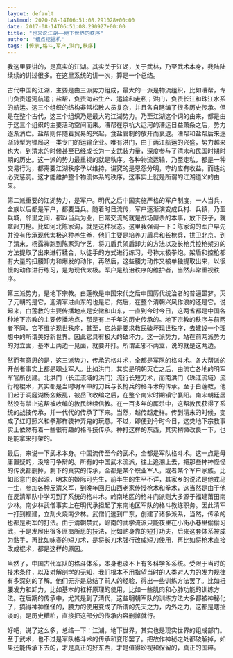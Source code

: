```yaml
---
layout: default
Lastmod: 2020-08-14T06:51:08.291028+00:00
date: 2017-08-14T06:51:08.290927+00:00
title: "也来说江湖——地下世界的秩序"
author: "槽点挖掘机"
tags: [传承,格斗,军户,洪门,秩序]
---
```


我这里要讲的，是真实的江湖。其实关于江湖，关于武林，乃至武术本身，我陆陆续续的讲过很多。在这里系统的讲一次，算是一个总结。

古代中国的江湖，主要是由三派势力组成，最大的一派是物流组织，比如漕帮，专门负责运河航运；盐帮，负责海盐生产、运输和走私；洪门，负责长江和珠江水系的航运。这三个组织的结构非常松散人员复杂，并且各自瞎编了很多历史传承。但是在整个古代，这三个组织乃是最大的江湖势力。乃至江湖这个词的由来，都是由于这三个组织的主要活动空间而来。漕帮在京杭大运河的漕运日益萧条之后，势力逐渐消亡。盐帮则伴随着贸易的兴起，食盐管制的放开而衰退。漕帮和盐帮后来逐渐转型为镖局这一类专门的运输企业。唯有洪门，由于两江航运的兴盛，势力越来也大，到清末的时候甚至已经成长为一支武装力量，深度参与了清末和民国时期时期的历史。这一派的势力最重视的就是秩序。各种物流运输，乃至走私，都是一种交易行为，都需要江湖秩序予以维持，讲究的是恩怨分明，守约应有收益，而违约必受惩罚。这才能维护整个物流体系的秩序。这事实上就是所谓的江湖道义的由来。

第二派重要的江湖势力，是军户。明代之后中国实施严格的军户制度，一人当兵，全族以后都是军户，都要当兵。随着时日流传，军户逐渐演变成兵村、兵镇，乃至兵城，邻里之间，都以当兵为业，日常交流的就是战场厮杀的本事，放下筷子，就拿起刀枪。比如河北陈家沟，就是这种状态。这里我强调一下：陈家沟的军户早先并没有传承现代太极这种养生拳，他们主要是培养刀盾兵和长枪兵，拱卫北京。到了清末，杨露禅跑到陈家沟学艺，将刀盾兵架盾卸力的方法以及长枪兵控枪架刃的方法提取了出来进行糅合，以徒手的方式进行练习，号称太极拳炮。架盾和控枪都有大量的扭腰卸力和爆发的动作，再然后，这些腰力动作又被单独提取出来，以很慢的动作进行练习，是为现代太极。军户是统治秩序的维护者，当然非常重视秩序。

第三派势力，是地下宗教。白莲教是中国宋代之后中国历代统治者的普遍噩梦。灭了元朝的是它，迎清军进山东的也是它，然后，在整个清朝兴风作浪的还是它。说起来，白莲教的主要传播地点是安徽和山东，一直到今时今日，这两省都是中国各种地下宗教的主要传播地点，那是有上千年的历史传承的。地下宗教的秩序与前两者不同，它不维护现世秩序，甚至，它总是要求教民破坏现世秩序，去建设一个理想中的所谓美好新世界。因此它具有极大的破坏力。这一派势力，站在前两派势力的对立面，基本上两边一见面，就要开打。所谓正邪不两立，说的就是这两边。

然而有意思的是，这三派势力，传承的格斗术，全都是军队的格斗术。各大帮派的开创者事实上都是职业军人。比如洪门，其实是明朝灭亡之后，由流亡各地的明军军官所创建。北洪门（长江流域的洪门）流行长短刀术，而南洪门（珠江流域）流行枪棍术，其实都是当时明军中的刀兵与长枪兵的格斗术的传承。至于白莲教，他们起于洞庭湖杨幺叛乱，被岳飞收编之后，在整个南宋时期镇守襄阳。南宋朝廷居然没有禁止这帮被收编的教民继续信教。在一百多年的厮杀中，这帮教民获得了系统的战技传承，并一代代的传承了下来。当然，越传越走样。传到清末的时候，变成了红灯照义和拳那样装神弄鬼的玩意。不过，即便到今时今日，这类地下宗教事实上依然有着一些很有趣的格斗技传承。神打这样的东西，其实稍微改良一下，也是能拿来打架的。

最后，来说一下武术本身。中国流传至今的武术，全都是军队格斗术。这一点是毋庸置疑的，没啥可争辩的。所有的中国武术流派，往上追溯上去，把那些神神怪怪的传说都删掉，剩下的真实的传承，全都是某个职业军人，或者某个军户家族。比如形意门的起源，明末的姬际可先生，前半生的生平不详，其家乡的说法是他戎马一生，参加各种反清义军，到晚年回归山西老家传授枪术和拳术，这当然是由于他在反清军队中学习到了系统的格斗术。岭南地区的格斗门派则大多源于福建莆田南少林。南少林武僧事实上在明代承担起了东南地区军队的格斗教练职务。因此清军一打到福建，立刻火烧南少林。武僧们逃到广东，创建了诸多派系，当然，传承的也都是明军的打法。由于清朝禁武，岭南的武学流派只能夜里在小街小巷里偷偷习武，于是发展出很多匪夷所思的技法，比如贴身靠的短打功夫，后来这套体系被成为黏手，再比如咏春的短刀术，是将长刀术强行改成短刀使用，再比如将枪术直接改成棍术，都是这样的原因。  

当然了，中国古代军队的格斗体系，本身也谈不上有多科学多系统。受限于当时的技术条件，以及对解剖学的无知，我们根本不用指望当时的人类对人力的发力规律有多深刻的了解。他们无非是总结了前人的经验，得出一些训练方法罢了。比如扭腰发力和卸力，比如基本的杠杆原理的使用，比如一些肌肉和心肺功能的训练方法。在后期的传承中，尤其是到了清代，这些明朝军队的训练方法大多都被神秘化了，搞得神神怪怪的，腰力的使用变成了所谓的先天之力，内外之力，这都是瞎扯淡的，是历史糟粕，直接把这部分的传承内容删掉就行。

好吧，说了这么多，总结一下：江湖，地下世界，其实也是现实世界的组成部门。至于武术，也不过是军队格斗术的传承和变形罢了。把故作神秘之处都破解掉，如果还能传承下去的，才是真正的好东西，才是值得珍视和保留的，真正的国粹。
